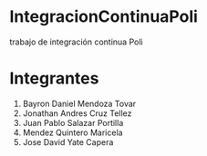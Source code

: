 # IntegracionContinuaPoli
trabajo de integración continua Poli

# Integrantes

1. Bayron Daniel Mendoza Tovar
2. Jonathan Andres Cruz Tellez
3. Juan Pablo Salazar Portilla
4. Mendez Quintero Maricela
5. Jose David Yate Capera

